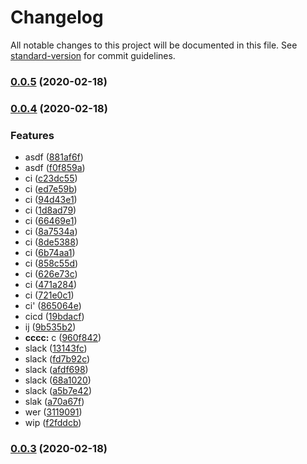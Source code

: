 # Changelog

All notable changes to this project will be documented in this file. See [standard-version](https://github.com/conventional-changelog/standard-version) for commit guidelines.

### [0.0.5](https://github.com/flocasts/flo-scss/compare/v0.0.4...v0.0.5) (2020-02-18)

### [0.0.4](https://github.com/flocasts/flo-scss/compare/v0.0.3...v0.0.4) (2020-02-18)


### Features

* asdf ([881af6f](https://github.com/flocasts/flo-scss/commit/881af6f05ecb5c901c4f28104761a034e52d4485))
* asdf ([f0f859a](https://github.com/flocasts/flo-scss/commit/f0f859a681b2a6fb7f95ae260a20b72fb4cd155a))
* ci ([c23dc55](https://github.com/flocasts/flo-scss/commit/c23dc55a60399b93012b5414678ae02c9736e3f1))
* ci ([ed7e59b](https://github.com/flocasts/flo-scss/commit/ed7e59bedab63d5730e6cbfcd7657dfb882039cd))
* ci ([94d43e1](https://github.com/flocasts/flo-scss/commit/94d43e1a75fde2f9f05112a11d1ad667aced00b7))
* ci ([1d8ad79](https://github.com/flocasts/flo-scss/commit/1d8ad798628b4e318fe0f40b1530685b0df18433))
* ci ([66469e1](https://github.com/flocasts/flo-scss/commit/66469e19d1bd67513c00a6bcedae3b60b8a03b11))
* ci ([8a7534a](https://github.com/flocasts/flo-scss/commit/8a7534af557fd9206328f7eb36753023466822db))
* ci ([8de5388](https://github.com/flocasts/flo-scss/commit/8de53881bf9e22071d9798055e48ce0553f451dd))
* ci ([6b74aa1](https://github.com/flocasts/flo-scss/commit/6b74aa16e18d1bf01e71ac1a827a8ab1be5d40dd))
* ci ([858c55d](https://github.com/flocasts/flo-scss/commit/858c55d0748a7824ee6a64b42e7e07ad83161e22))
* ci ([626e73c](https://github.com/flocasts/flo-scss/commit/626e73c6395fcfcb9f0257da884f44bc121a961b))
* ci ([471a284](https://github.com/flocasts/flo-scss/commit/471a284dc6a25a1431c588f6659e39944a7055e2))
* ci ([721e0c1](https://github.com/flocasts/flo-scss/commit/721e0c1b7d6b222784475d56b19ae14b5bc94729))
* ci' ([865064e](https://github.com/flocasts/flo-scss/commit/865064ed858545661b71e0b4ce9d4414a7ce9c71))
* cicd ([19bdacf](https://github.com/flocasts/flo-scss/commit/19bdacf3263dac39113a5ea488d9984b8244b528))
* ij ([9b535b2](https://github.com/flocasts/flo-scss/commit/9b535b2bc96d0e0d712e6a86c6faa3651b8bccb3))
* **cccc:** c ([960f842](https://github.com/flocasts/flo-scss/commit/960f842083e70d0684ba79dbb1c30ca1f2069d57))
* slack ([13143fc](https://github.com/flocasts/flo-scss/commit/13143fc66bada2bf1f0309405bf2b001e55e6792))
* slack ([fd7b92c](https://github.com/flocasts/flo-scss/commit/fd7b92c81ac956a09e64164ca7aedbd90128b865))
* slack ([afdf698](https://github.com/flocasts/flo-scss/commit/afdf698741f3dd3c0d0067b13bb21ae3622bc5d7))
* slack ([68a1020](https://github.com/flocasts/flo-scss/commit/68a1020f6122ac0b5ed1f401b5e87768eb6ed6d1))
* slack ([a5b7e42](https://github.com/flocasts/flo-scss/commit/a5b7e42c3c1b7d4c3fe6956137edd1c8cbb21f04))
* slak ([a70a67f](https://github.com/flocasts/flo-scss/commit/a70a67f3f268c541f12ae6bfe19ce74f3b18aa18))
* wer ([3119091](https://github.com/flocasts/flo-scss/commit/31190918cdbff467befdd0dd6854893adff1b55b))
* wip ([f2fddcb](https://github.com/flocasts/flo-scss/commit/f2fddcbb3dfcec1739656b2021417b1ac8955e38))

### [0.0.3](https://github.com/flocasts/flo-scss/compare/v0.0.2...v0.0.3) (2020-02-18)
